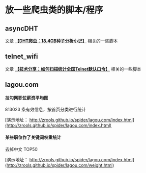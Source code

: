 
# 放一些爬虫类的脚本/程序

## asyncDHT

文章 **[【DHT爬虫：18.4GB种子分析小记】](http://www.freebuf.com/articles/database/101110.html)** 相关的一些脚本


## telnet_wifi

文章 **[【技术分享：如何扫描统计全国Telnet默认口令】](http://www.freebuf.com/articles/terminal/93851.html)** 相关的一些脚本

## lagou.com

#### 拉勾网职位薪资平均图

813023 条有效信息，按首页分类进行统计

[演示地址： http://zrools.github.io/spider/lagou.com/index.html](http://zrools.github.io/spider/lagou.com/index.html)


#### 某些职位作了关键词权重统计

去掉中文 TOP50

[演示地址： http://zrools.github.io/spider/lagou.com/index.html](http://zrools.github.io/spider/lagou.com/weight.html)